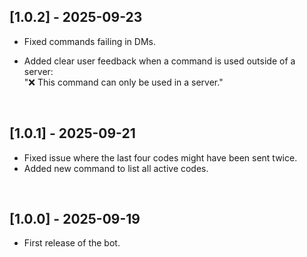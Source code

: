 ## [1.0.2] - 2025-09-23

  - Fixed commands failing in DMs.
  
  - Added clear user feedback when a command is used outside of a server:<br>
  "❌ This command can only be used in a server."

<br>

## [1.0.1] - 2025-09-21

- Fixed issue where the last four codes might have been sent twice.
- Added new command to list all active codes.

<br>

## [1.0.0] - 2025-09-19
- First release of the bot.
